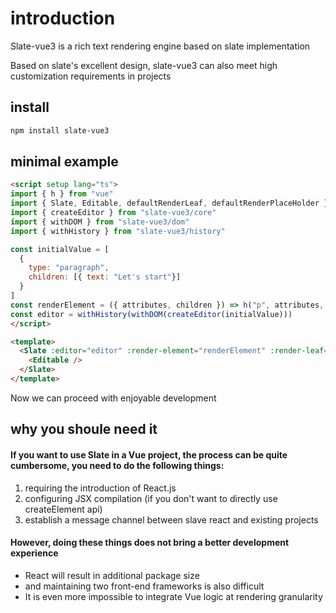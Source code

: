 # introduction

Slate-vue3 is a rich text rendering engine based on slate implementation

Based on slate's excellent design, slate-vue3 can also meet high customization requirements in projects

## install

```bash
npm install slate-vue3
```

## minimal example

```html
<script setup lang="ts">
import { h } from "vue"
import { Slate, Editable, defaultRenderLeaf, defaultRenderPlaceHolder } from "slate-vue3"
import { createEditor } from "slate-vue3/core"
import { withDOM } from "slate-vue3/dom"
import { withHistory } from "slate-vue3/history"

const initialValue = [
  {
    type: "paragraph",
    children: [{ text: "Let's start"}]
  }
]
const renderElement = ({ attributes, children }) => h("p", attributes, children)
const editor = withHistory(withDOM(createEditor(initialValue)))
</script>

<template>
  <Slate :editor="editor" :render-element="renderElement" :render-leaf="defaultRenderLeaf" :render-placeholder="defaultRenderPlaceHolder">
    <Editable />
  </Slate>
</template>
```

Now we can proceed with enjoyable development

## why you shoule need it

#### If you want to use Slate in a Vue project, the process can be quite cumbersome, you need to do the following things:

1. requiring the introduction of React.js
2. configuring JSX compilation (if you don't want to directly use createElement api)
3. establish a message channel between slave react and existing projects

#### However, doing these things does not bring a better development experience

- React will result in additional package size
- and maintaining two front-end frameworks is also difficult
- It is even more impossible to integrate Vue logic at rendering granularity
